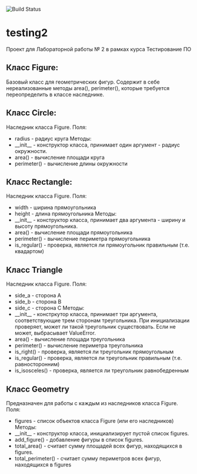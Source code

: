 ![Build Status](https://github.com/Nifaev/testing2/.github/workflows/actions.yml/badge.svg)
# testing2
Проект для Лабораторной работы № 2 в рамках курса Тестирование ПО
## Класс Figure:
Базовый класс для геометрических фигур. Содержит в себе нереализованные методы area(), perimeter(), которые требуется переопределить в классе наследнике.
## Класс Circle:
Наследник класса Figure. 
Поля:
* radius - радиус круга
Методы:
* \_\_init\_\_ - конструктор класса, принимает один аргумент - радиус окружности.
* area() - вычисление площади круга
* perimeter() - вычисление длины окружности
## Класс Rectangle:
Наследник класса Figure.
Поля:
* width - ширина прямоугольника
* height - длина прямоугольника
Методы:
* \_\_init\_\_ - конструктор класса, принимает два аргумента - ширину и высоту прямоугольника.
* area() - вычисление площади прямоугольника
* perimeter() - вычисление периметра прямоугольника
* is_regular() - проверка, является ли прямоугольник правильным (т.е. квадартом)
## Класс Triangle
Наследник класса Figure.
Поля:
* side_a - сторона А
* side_b - сторона B
* side_c - сторона С
Методы:
* \_\_init\_\_ - констркутор класса, принимает три аргумента, соответствующие трем сторонам треугольника. При инициализации проверяет, может ли такой треугольник существовать. Если не может, выбрасывает ValueError.
* area() - вычисление площади треугольника
* perimeter() - вычисление периметра треугольника
* is_right() - проверка, является ли треугольник прямоугольным
* is_regular() - проверка, является ли треугольник правильным (т.е. равносторонним)
* is_isosceles() - проверка, является ли треугольник равнобедренным
## Класс Geometry
Предназначен для работы с каждым из наследников класса Figure.
Поля:
* figures - список объектов класса Figure (или его наследников)
Методы:
* \_\_init\_\_ - конструктор класса, инициализирует пустой список figures.
* add_figure() - добавление фигуры в список figures.
* total_area() - считает сумму площадей всех фигур, находящихся в figures.
* total_perimeter() - считает сумму периметров всех фигур, находящихся в figures

